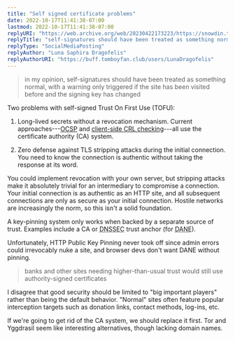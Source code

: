 ```yaml
---
title: "Self signed certificate problems"
date: 2022-10-17T11:41:38-07:00
lastmod: 2022-10-17T11:41:38-07:00
replyURI: "https://web.archive.org/web/20230422173223/https://snowdin.town/notice/AOevybwoSx4xW4lX3w"
replyTitle: "self-signatures should have been treated as something normal"
replyType: "SocialMediaPosting"
replyAuthor: "Luna Saphira Dragofelis"
replyAuthorURI: "https://buff.tomboyfan.club/users/LunaDragofelis"
---
```

> in my opinion, self-signatures should have been treated as something normal, with a warning only triggered if the site has been visited before and the signing key has changed

Two problems with self-signed Trust On First Use (<abbr>TOFU</abbr>):

1. Long-lived secrets without a revocation mechanism. Current approaches---[<abbr>OCSP</abbr>](https://en.wikipedia.org/wiki/Online_Certificate_Status_Protocol) and [client-side <abbr>CRL</abbr> checking](https://letsencrypt.org/2022/09/07/new-life-for-crls.html)---all use the certificate authority (<abbr>CA</abbr>) system.

2. Zero defense against TLS stripping attacks during the initial connection. You need to know the connection is authentic without taking the response at its word.

You could implement revocation with your own server, but stripping attacks make it absolutely trivial for an intermediary to compromise a connection. Your initial connection is as authentic as an HTTP site, and all subsequent connections are only as secure as your initial connection. Hostile networks are increasingly the norm, so this isn't a solid foundation.

A key-pinning system only works when backed by a separate source of trust. Examples include a <abbr>CA</abbr> or <abbr title="Domain Name System Security Extensions">DNSSEC</abbr> trust anchor (for <abbr title="DNS-based Authentication of Named Entities">DANE</abbr>).

Unfortunately, HTTP Public Key Pinning never took off since admin errors could irrevocably nuke a site, and browser devs don't want <abbr>DANE</abbr> without pinning.

> banks and other sites needing higher-than-usual trust would still use authority-signed certificates

I disagree that good security should be limited to "big important players" rather than being the default behavior. "Normal" sites often feature popular interception targets such as donation links, contact methods, log-ins, etc.

If we're going to get rid of the <abbr>CA</abbr> system, we should replace it first. Tor and Yggdrasil seem like interesting alternatives, though lacking domain names.

